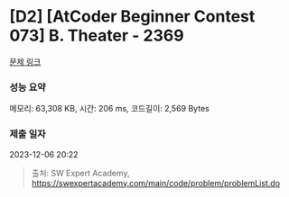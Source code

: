 # [D2] [AtCoder Beginner Contest 073] B. Theater - 2369 

[문제 링크](https://swexpertacademy.com/main/code/problem/problemDetail.do?contestProbId=AV56CTPqB2ADFAUo) 

### 성능 요약

메모리: 63,308 KB, 시간: 206 ms, 코드길이: 2,569 Bytes

### 제출 일자

2023-12-06 20:22



> 출처: SW Expert Academy, https://swexpertacademy.com/main/code/problem/problemList.do
